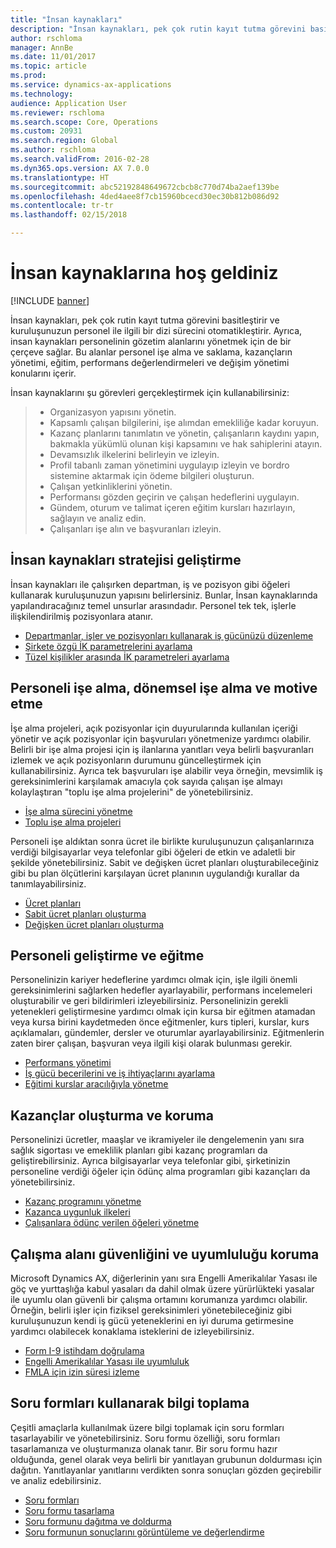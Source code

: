 ```yaml
---
title: "İnsan kaynakları"
description: "İnsan kaynakları, pek çok rutin kayıt tutma görevini basitleştirir ve kuruluşunuzun personel ile ilgili bir dizi sürecini otomatikleştirir. Ayrıca, insan kaynakları personelinin gözetim alanlarını yönetmek için de bir çerçeve sağlar. Bu alanlar personel işe alma ve saklama, kazançların yönetimi, eğitim, performans değerlendirmeleri ve değişim yönetimi konularını içerir."
author: rschloma
manager: AnnBe
ms.date: 11/01/2017
ms.topic: article
ms.prod: 
ms.service: dynamics-ax-applications
ms.technology: 
audience: Application User
ms.reviewer: rschloma
ms.search.scope: Core, Operations
ms.custom: 20931
ms.search.region: Global
ms.author: rschloma
ms.search.validFrom: 2016-02-28
ms.dyn365.ops.version: AX 7.0.0
ms.translationtype: HT
ms.sourcegitcommit: abc52192848649672cbcb8c770d74ba2aef139be
ms.openlocfilehash: 4ded4aee8f7cb15960bcecd30ec30b812b086d92
ms.contentlocale: tr-tr
ms.lasthandoff: 02/15/2018

---
```


# <a name="welcome-to-human-resources"></a>İnsan kaynaklarına hoş geldiniz

[!INCLUDE [banner](../includes/banner.md)]

İnsan kaynakları, pek çok rutin kayıt tutma görevini basitleştirir ve kuruluşunuzun personel ile ilgili bir dizi sürecini otomatikleştirir. Ayrıca, insan kaynakları personelinin gözetim alanlarını yönetmek için de bir çerçeve sağlar. Bu alanlar personel işe alma ve saklama, kazançların yönetimi, eğitim, performans değerlendirmeleri ve değişim yönetimi konularını içerir.

İnsan kaynaklarını şu görevleri gerçekleştirmek için kullanabilirsiniz:

> + Organizasyon yapısını yönetin.
> + Kapsamlı çalışan bilgilerini, işe alımdan emekliliğe kadar koruyun.
> + Kazanç planlarını tanımlatın ve yönetin, çalışanların kaydını yapın, bakmakla yükümlü olunan kişi kapsamını ve hak sahiplerini atayın.
> + Devamsızlık ilkelerini belirleyin ve izleyin.
> + Profil tabanlı zaman yönetimini uygulayıp izleyin ve bordro sistemine aktarmak için ödeme bilgileri oluşturun.
> + Çalışan yetkinliklerini yönetin.
> + Performansı gözden geçirin ve çalışan hedeflerini uygulayın.
> + Gündem, oturum ve talimat içeren eğitim kursları hazırlayın, sağlayın ve analiz edin.
> + Çalışanları işe alın ve başvuranları izleyin.

<a name="develop-a-human-resources-strategy"></a>İnsan kaynakları stratejisi geliştirme
---------------------------------------------------------

İnsan kaynakları ile çalışırken departman, iş ve pozisyon gibi öğeleri kullanarak kuruluşunuzun yapısını belirlersiniz. Bunlar, İnsan kaynaklarında yapılandıracağınız temel unsurlar arasındadır. Personel tek tek, işlerle ilişkilendirilmiş pozisyonlara atanır.

-   [Departmanlar, işler ve pozisyonları kullanarak iş gücünüzü düzenleme](../../talent/departments-jobs-positions.md)
-   [Şirkete özgü İK parametrelerini ayarlama](../../talent/set-up-company-specific-hr-parameters.md)
-   [Tüzel kişilikler arasında İK parametreleri ayarlama](../../talent/set-up-hr-parameters-across-legal-entities.md) 

## <a name="recruit-hire-and-motivate-employees"></a>Personeli işe alma, dönemsel işe alma ve motive etme

İşe alma projeleri, açık pozisyonlar için duyurularında kullanılan içeriği yönetir ve açık pozisyonlar için başvuruları yönetmenize yardımcı olabilir. Belirli bir işe alma projesi için iş ilanlarına yanıtları veya belirli başvuranları izlemek ve açık pozisyonların durumunu güncelleştirmek için kullanabilirsiniz. Ayrıca tek başvuruları işe alabilir veya örneğin, mevsimlik iş gereksinimlerini karşılamak amacıyla çok sayıda çalışan işe almayı kolaylaştıran "toplu işe alma projelerini" de yönetebilirsiniz.

-   [İşe alma sürecini yönetme](manage-recruiting-process.md)
-   [Toplu işe alma projeleri](mass-hire-projects.md) 

Personeli işe aldıktan sonra ücret ile birlikte kuruluşunuzun çalışanlarınıza verdiği bilgisayarlar veya telefonlar gibi öğeleri de etkin ve adaletli bir şekilde yönetebilirsiniz. Sabit ve değişken ücret planları oluşturabileceğiniz gibi bu plan ölçütlerini karşılayan ücret planının uygulandığı kurallar da tanımlayabilirsiniz.

-   [Ücret planları](../../talent/compensation-plans.md)
-   [Sabit ücret planları oluşturma](../../talent/create-fixed-compensation-plans.md)
-   [Değişken ücret planları oluşturma](../../talent/create-variable-compensation-plans.md)

## <a name="develop-and-train-employees"></a>Personeli geliştirme ve eğitme

Personelinizin kariyer hedeflerine yardımcı olmak için, işle ilgili önemli gereksinimlerini sağlarken hedefler ayarlayabilir, performans incelemeleri oluşturabilir ve geri bildirimleri izleyebilirsiniz. Personelinizin gerekli yetenekleri geliştirmesine yardımcı olmak için kursa bir eğitmen atamadan veya kursa birini kaydetmeden önce eğitmenler, kurs tipleri, kurslar, kurs açıklamaları, gündemler, dersler ve oturumlar ayarlayabilirsiniz. Eğitmenlerin zaten birer çalışan, başvuran veya ilgili kişi olarak bulunması gerekir.

-   [Performans yönetimi](../../talent/performance-management-overview.md)
-   [İş gücü becerilerini ve iş ihtiyaçlarını ayarlama](../../talent/skills.md)
-   [Eğitimi kurslar aracılığıyla yönetme](../../talent/courses.md)

## <a name="create-and-maintain-benefits"></a>Kazançlar oluşturma ve koruma

Personelinizi ücretler, maaşlar ve ikramiyeler ile dengelemenin yanı sıra sağlık sigortası ve emeklilik planları gibi kazanç programları da geliştirebilirsiniz. Ayrıca bilgisayarlar veya telefonlar gibi, şirketinizin personeline verdiği öğeler için ödünç alma programları gibi kazançları da yönetebilirsiniz.

-   [Kazanç programını yönetme](../../talent/manage-benefit-program.md)
-   [Kazanca uygunluk ilkeleri](../../talent/benefit-eligibility-policies.md)
-   [Çalışanlara ödünç verilen öğeleri yönetme](../../talent/loan-items.md)

## <a name="maintain-workplace-safety-and-compliance"></a>Çalışma alanı güvenliğini ve uyumluluğu koruma

Microsoft Dynamics AX, diğerlerinin yanı sıra Engelli Amerikalılar Yasası ile göç ve yurttaşlığa kabul yasaları da dahil olmak üzere yürürlükteki yasalar ile uyumlu olan güvenli bir çalışma ortamını korumanıza yardımcı olabilir. Örneğin, belirli işler için fiziksel gereksinimleri yönetebileceğiniz gibi kuruluşunuzun kendi iş gücü yeteneklerini en iyi duruma getirmesine yardımcı olabilecek konaklama isteklerini de izleyebilirsiniz.

-   [Form I-9 istihdam doğrulama](localizations/noam-usa-form-i-9-verification.md)
-   [Engelli Amerikalılar Yasası ile uyumluluk](localizations/noam-usa-comply-ada.md)
-   [FMLA için izin süresi izleme](localizations/noam-usa-track-time-for-fmla.md)

## <a name="gather-information-using-questionnaires"></a>Soru formları kullanarak bilgi toplama

Çeşitli amaçlarla kullanılmak üzere bilgi toplamak için soru formları tasarlayabilir ve yönetebilirsiniz. Soru formu özelliği, soru formları tasarlamanıza ve oluşturmanıza olanak tanır. Bir soru formu hazır olduğunda, genel olarak veya belirli bir yanıtlayan grubunun doldurması için dağıtın. Yanıtlayanlar yanıtlarını verdikten sonra sonuçları gözden geçirebilir ve analiz edebilirsiniz.

-   [Soru formları](../../talent/questionnaires.md)
-   [Soru formu tasarlama](../../talent/design-questionnaires.md)
-   [Soru formunu dağıtma ve doldurma](../../talent/distribute-questionnaires.md)
-   [Soru formunun sonuçlarını görüntüleme ve değerlendirme](../../talent/evaluate-questionnaire-results.md)



